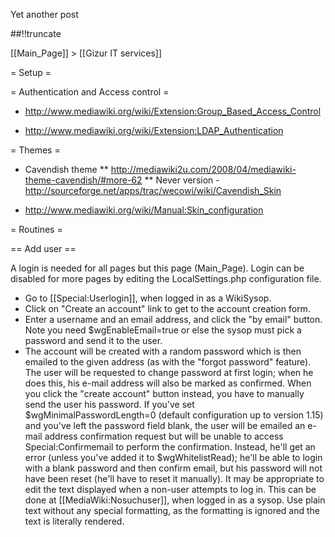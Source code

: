 Yet another post

[meta:author]: <> (Jonas Colmsjo)
[meta:title]: <> (Mediawiki.md)
[meta:date]: <> (2012-01-01)
[meta:nested:key]: <> (Metadata value)

##!!truncate


[[Main_Page]] > [[Gizur IT services]]


= Setup =

= Authentication and Access control =

* http://www.mediawiki.org/wiki/Extension:Group_Based_Access_Control

* http://www.mediawiki.org/wiki/Extension:LDAP_Authentication


= Themes =

* Cavendish theme
** http://mediawiki2u.com/2008/04/mediawiki-theme-cavendish/#more-62
** Never version - http://sourceforge.net/apps/trac/wecowi/wiki/Cavendish_Skin

* http://www.mediawiki.org/wiki/Manual:Skin_configuration



= Routines =

== Add user ==

A login is needed for all pages but this page (Main_Page). Login can be disabled for more pages by editing the LocalSettings.php configuration file. 

* Go to [[Special:Userlogin]], when logged in as a WikiSysop.
* Click on "Create an account" link to get to the account creation form.
* Enter a username and an email address, and click the "by email" button. Note you need $wgEnableEmail=true or else the sysop must pick a password and send it to the user.
* The account will be created with a random password which is then emailed to the given address (as with the "forgot password" feature). The user will be requested to change password at first login; when he does this, his e-mail address will also be marked as confirmed.
When you click the "create account" button instead, you have to manually send the user his password. If you've set $wgMinimalPasswordLength=0 (default configuration up to version 1.15) and you've left the password field blank, the user will be emailed an e-mail address confirmation request but will be unable to access Special:Confirmemail to perform the confirmation. Instead, he'll get an error (unless you've added it to $wgWhitelistRead); he'll be able to login with a blank password and then confirm email, but his password will not have been reset (he'll have to reset it manually).
It may be appropriate to edit the text displayed when a non-user attempts to log in. This can be done at [[MediaWiki:Nosuchuser]], when logged in as a sysop. Use plain text without any special formatting, as the formatting is ignored and the text is literally rendered.
